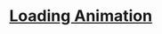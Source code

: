 # [Loading Animation](https://www.freecodecamp.org/news/how-to-use-css-to-create-a-beautiful-loading-animation-for-your-app/)
